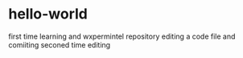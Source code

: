 # hello-world
first time learning and wxpermintel repository editing a code file and comiiting 
seconed time editing
